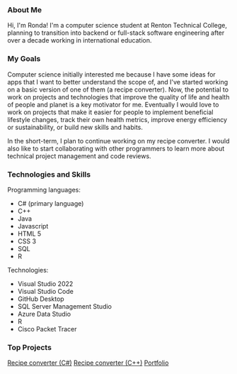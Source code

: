 ### About Me
Hi, I'm Ronda! I'm a computer science student at Renton Technical College, planning to transition into backend or full-stack software engineering after over a decade working in international education. 

### My Goals
Computer science initially interested me because I have some ideas for apps that I want to better understand the scope of, and I've started working on a basic version of one of them (a recipe converter). Now, the potential to work on projects and technologies that improve the quality of life and health of people and planet is a key motivator for me. Eventually I would love to work on projects that make it easier for people to implement beneficial lifestyle changes, track their own health metrics, improve energy efficiency or sustainability, or build new skills and habits. 

In the short-term, I plan to continue working on my recipe converter. I would also like to start collaborating with other programmers to learn more about technical project management and code reviews. 

### Technologies and Skills
Programming languages: 
- C# (primary language)
- C++
- Java
- Javascript
- HTML 5
- CSS 3
- SQL
- R

Technologies:
- Visual Studio 2022
- Visual Studio Code
- GitHub Desktop
- SQL Server Management Studio
- Azure Data Studio
- R
- Cisco Packet Tracer

### Top Projects
[Recipe converter (C#)]([url](https://github.com/rondastar/RecipeConverter))
[Recipe converter (C++)]([url](https://github.com/rondastar/RecipeCalc)https://github.com/rondastar/RecipeCalc)
[Portfolio]([url](https://github.com/rondastar/Portfolio)https://github.com/rondastar/Portfolio)
